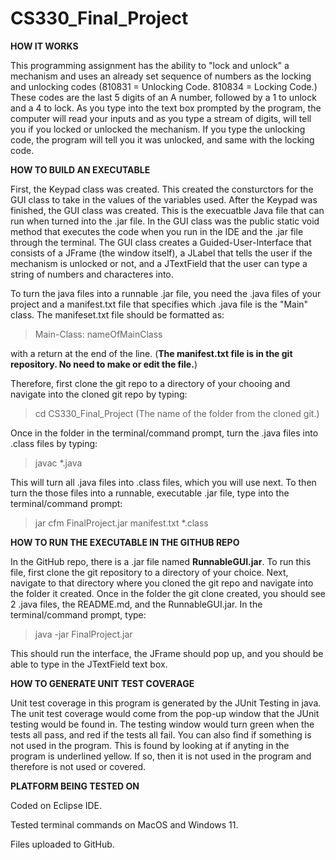 # CS330_Final_Project

**HOW IT WORKS**

This programming assignment has the ability to "lock and unlock" a mechanism and uses an already set sequence of numbers as the locking and unlocking codes (810831 = Unlocking Code. 810834 = Locking Code.) These codes are the last 5 digits of an A number, followed by a 1 to unlock and a 4 to lock. As you type into the text box prompted by the program, the computer will read your inputs and as you type a stream of digits, will tell you if you locked or unlocked the mechanism. If you type the unlocking code, the program will tell you it was unlocked, and same with the locking code.

**HOW TO BUILD AN EXECUTABLE**

First, the Keypad class was created. This created the consturctors for the GUI class to take in the values of the variables used. After the Keypad was finished, the GUI class was created. This is the execuatble Java file that can run when turned into the .jar file. In the GUI class was the public static void method that executes the code when you run in the IDE and the .jar file through the terminal. The GUI class creates a Guided-User-Interface that consists of a JFrame (the window itself), a JLabel that tells the user if the mechanism is unlocked or not, and a JTextField that the user can type a string of numbers and characteres into. 

To turn the java files into a runnable .jar file, you need the .java files of your project and a manifest.txt file that specifies which .java file is the "Main" class. The manifeset.txt file should be formatted as:

>Main-Class: nameOfMainClass

with a return at the end of the line. (**The manifest.txt file is in the git repository. No need to make or edit the file.**)

Therefore, first clone the git repo to a directory of your chooing and navigate into the cloned git repo by typing:

>cd CS330_Final_Project (The name of the folder from the cloned git.)

Once in the folder in the terminal/command prompt, turn the .java files into .class files by typing:

>javac *.java

This will turn all .java files into .class files, which you will use next. To then turn the those files into a runnable, executable .jar file, type into the terminal/command prompt:

>jar cfm FinalProject.jar manifest.txt *.class


**HOW TO RUN THE EXECUTABLE IN THE GITHUB REPO**

In the GitHub repo, there is a .jar file named **RunnableGUI.jar**. To run this file, first clone the git repository to a directory of your choice. Next, navigate to that directory where you cloned the git repo and navigate into the folder it created. Once in the folder the git clone created, you should see 2 .java files, the README.md, and the RunnableGUI.jar. In the terminal/command prompt, type:

>java -jar FinalProject.jar

This should run the interface, the JFrame should pop up, and you should be able to type in the JTextField text box.

**HOW TO GENERATE UNIT TEST COVERAGE**

Unit test coverage in this program is generated by the JUnit Testing in java. The unit test coverage would come from the pop-up window that the JUnit testing would be found in. The testing window would turn green when the tests all pass, and red if the tests all fail. You can also find if something is not used in the program. This is found by looking at if anyting in the program is underlined yellow. If so, then it is not used in the program and therefore is not used or covered. 

**PLATFORM BEING TESTED ON**

Coded on Eclipse IDE.

Tested terminal commands on MacOS and Windows 11.

Files uploaded to GitHub.
